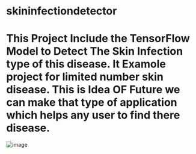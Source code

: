 # skininfectiondetector
# This Project Include the TensorFlow Model to Detect The Skin Infection type of this disease. It Examole project for limited number skin disease. This is Idea OF Future we can make that type of application which helps  any user to find there disease.

![image](https://user-images.githubusercontent.com/61863033/230760700-b0ed9a32-f504-4ac1-a4e9-faa05a1b64bb.png)


